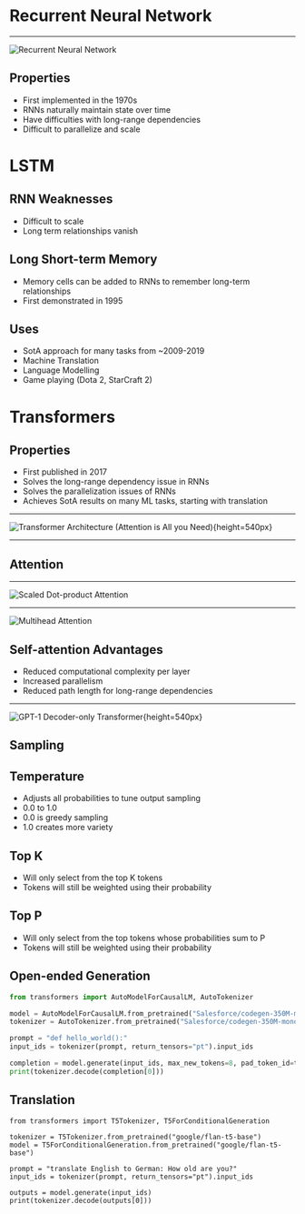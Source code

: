 Recurrent Neural Network
========================

---

![Recurrent Neural Network](https://upload.wikimedia.org/wikipedia/commons/b/b5/Recurrent_neural_network_unfold.svg)

Properties
----------

- First implemented in the 1970s
- RNNs naturally maintain state over time
- Have difficulties with long-range dependencies
- Difficult to parallelize and scale

LSTM
====

RNN Weaknesses
--------------

- Difficult to scale
- Long term relationships vanish

Long Short-term Memory
----------------------

- Memory cells can be added to RNNs to remember long-term relationships
- First demonstrated in 1995

Uses
----

- SotA approach for many tasks from ~2009-2019
- Machine Translation
- Language Modelling
- Game playing (Dota 2, StarCraft 2)

Transformers
============

Properties
----------

- First published in 2017
- Solves the long-range dependency issue in RNNs
- Solves the parallelization issues of RNNs
- Achieves SotA results on many ML tasks, starting with translation

---

![Transformer Architecture ([Attention is All you Need](https://arxiv.org/pdf/1706.03762.pdf))](media/transformer.png){height=540px}

---

Attention
---------

---

![Scaled Dot-product Attention](media/scaled-dot-product-attention.png)

---

![Multihead Attention](media/multihead-attention.png)

Self-attention Advantages
-------------------------

- Reduced computational complexity per layer
- Increased parallelism
- Reduced path length for long-range dependencies

---

![GPT-1 Decoder-only Transformer](media/gpt1.png){height=540px}

Sampling
--------

Temperature
-----------

- Adjusts all probabilities to tune output sampling
- 0.0 to 1.0
- 0.0 is greedy sampling
- 1.0 creates more variety

Top K
-----

- Will only select from the top K tokens
- Tokens will still be weighted using their probability

Top P
-----

- Will only select from the top tokens whose probabilities sum to P
- Tokens will still be weighted using their probability

Open-ended Generation
---------------------

```python
from transformers import AutoModelForCausalLM, AutoTokenizer

model = AutoModelForCausalLM.from_pretrained("Salesforce/codegen-350M-mono")
tokenizer = AutoTokenizer.from_pretrained("Salesforce/codegen-350M-mono")

prompt = "def hello_world():"
input_ids = tokenizer(prompt, return_tensors="pt").input_ids

completion = model.generate(input_ids, max_new_tokens=8, pad_token_id=tokenizer.eos_token_id)
print(tokenizer.decode(completion[0]))
```

Translation
-----------

```
from transformers import T5Tokenizer, T5ForConditionalGeneration

tokenizer = T5Tokenizer.from_pretrained("google/flan-t5-base")
model = T5ForConditionalGeneration.from_pretrained("google/flan-t5-base")

prompt = "translate English to German: How old are you?"
input_ids = tokenizer(prompt, return_tensors="pt").input_ids

outputs = model.generate(input_ids)
print(tokenizer.decode(outputs[0]))
```

